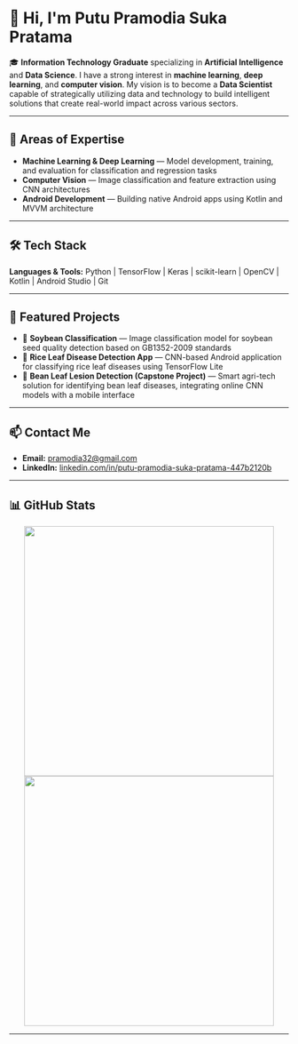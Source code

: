 # 👋 Hi, I'm Putu Pramodia Suka Pratama

🎓 **Information Technology Graduate** specializing in **Artificial Intelligence** and **Data Science**.
I have a strong interest in **machine learning**, **deep learning**, and **computer vision**.
My vision is to become a **Data Scientist** capable of strategically utilizing data and technology to build intelligent solutions that create real-world impact across various sectors.

---

## 🧠 Areas of Expertise

* **Machine Learning & Deep Learning** — Model development, training, and evaluation for classification and regression tasks
* **Computer Vision** — Image classification and feature extraction using CNN architectures
* **Android Development** — Building native Android apps using Kotlin and MVVM architecture

---

## 🛠️ Tech Stack

**Languages & Tools:**
Python | TensorFlow | Keras | scikit-learn | OpenCV | Kotlin | Android Studio | Git

---

## 🚀 Featured Projects

* 🫘 **Soybean Classification** — Image classification model for soybean seed quality detection based on GB1352-2009 standards
* 🌾 **Rice Leaf Disease Detection App** — CNN-based Android application for classifying rice leaf diseases using TensorFlow Lite
* 🌱 **Bean Leaf Lesion Detection (Capstone Project)** — Smart agri-tech solution for identifying bean leaf diseases, integrating online CNN models with a mobile interface

---

## 📫 Contact Me

* **Email:** [pramodia32@gmail.com](mailto:pramodia32@gmail.com)
* **LinkedIn:** [linkedin.com/in/putu-pramodia-suka-pratama-447b2120b](https://www.linkedin.com/in/putu-pramodia-suka-pratama-447b2120b/)

---

## 📊 GitHub Stats

<p align="center">
  <img src="https://github-readme-stats.vercel.app/api?username=pramodiaSuka&show_icons=true&theme=github_dark" width="450" />
  <img src="https://github-readme-streak-stats.herokuapp.com/?user=pramodiaSuka&theme=github-dark-blue" width="450" />
</p>

---
